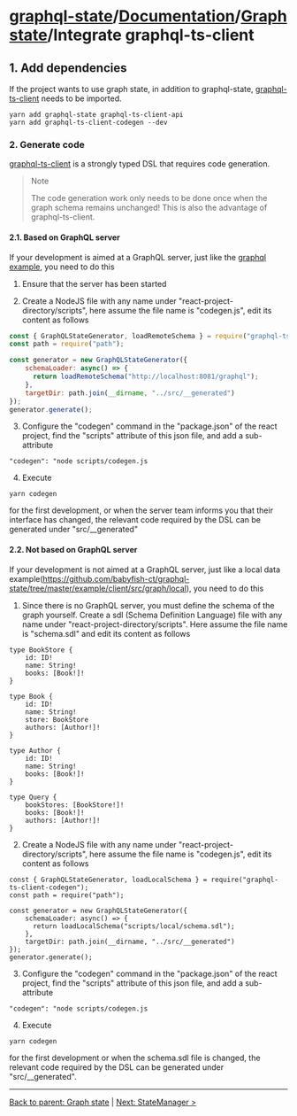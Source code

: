 # [graphql-state](https://github.com/babyfish-ct/graphql-state)/[Documentation](../README.md)/[Graph state](./README.md)/Integrate graphql-ts-client

## 1. Add dependencies

If the project wants to use graph state, in addition to graphql-state, [graphql-ts-client](https://github.com/babyfish-ct/graphql-ts-client) needs to be imported.
```
yarn add graphql-state graphql-ts-client-api
yarn add graphql-ts-client-codegen --dev
```

### 2. Generate code

[graphql-ts-client](https://github.com/babyfish-ct/graphql-ts-client) is a strongly typed DSL that requires code generation.

> Note
>
> The code generation work only needs to be done once when the graph schema remains unchanged! This is also the advantage of graphql-ts-client.

#### 2.1. Based on GraphQL server

If your development is aimed at a GraphQL server, just like the [graphql example](https://github.com/babyfish-ct/graphql-state/tree/master/example/client/src/graph/graphql), you need to do this

1. Ensure that the server has been started

2. Create a NodeJS file with any name under "react-project-directory/scripts", here assume the file name is "codegen.js", edit its content as follows

```js
const { GraphQLStateGenerator, loadRemoteSchema } = require("graphql-ts-client-codegen");
const path = require("path");

const generator = new GraphQLStateGenerator({
    schemaLoader: async() => {
      return loadRemoteSchema("http://localhost:8081/graphql");
    },
    targetDir: path.join(__dirname, "../src/__generated")
});
generator.generate();
```

3. Configure the "codegen" command in the "package.json" of the react project, find the "scripts" attribute of this json file, and add a sub-attribute
```
"codegen": "node scripts/codegen.js
```

4. Execute 
```
yarn codegen
```
for the first development, or when the server team informs you that their interface has changed, the relevant code required by the DSL can be generated under "src/__generated"

#### 2.2. Not based on GraphQL server

If your development is not aimed at a GraphQL server, just like a local data example(https://github.com/babyfish-ct/graphql-state/tree/master/example/client/src/graph/local), you need to do this

1. Since there is no GraphQL server, you must define the schema of the graph yourself. Create a sdl (Schema Definition Language) file with any name under "react-project-directory/scripts". Here assume the file name is "schema.sdl" and edit its content as follows
```
type BookStore {
    id: ID!
    name: String!
    books: [Book!]!
}

type Book {
    id: ID!
    name: String!
    store: BookStore
    authors: [Author!]!
}

type Author {
    id: ID!
    name: String!
    books: [Book!]!
}

type Query {
    bookStores: [BookStore!]!
    books: [Book!]!
    authors: [Author!]!
}
```

2. Create a NodeJS file with any name under "react-project-directory/scripts", here assume the file name is "codegen.js", edit its content as follows
```
const { GraphQLStateGenerator, loadLocalSchema } = require("graphql-ts-client-codegen");
const path = require("path");

const generator = new GraphQLStateGenerator({
    schemaLoader: async() => {
      return loadLocalSchema("scripts/local/schema.sdl");
    },
    targetDir: path.join(__dirname, "../src/__generated")
});
generator.generate();
```

3. Configure the "codegen" command in the "package.json" of the react project, find the "scripts" attribute of this json file, and add a sub-attribute
```
"codegen": "node scripts/codegen.js
```

4. Execute
```
yarn codegen
```
for the first development or when the schema.sdl file is changed, the relevant code required by the DSL can be generated under "src/__generated".

--------------------------------------

[Back to parent: Graph state](./README.md) | [Next: StateManager >](./state-manager.md)
